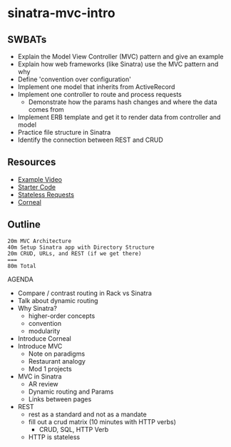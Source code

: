 # sinatra-mvc-intro

## SWBATs

* Explain the Model View Controller \(MVC\) pattern and give an example
* Explain how web frameworks \(like Sinatra\) use the MVC pattern and why
* Define 'convention over configuration'
* Implement one model that inherits from ActiveRecord
* Implement one controller to route and process requests
  * Demonstrate how the params hash changes and where the data comes from
* Implement ERB template and get it to render data from controller and model
* Practice file structure in Sinatra
* Identify the connection between REST and CRUD

## Resources

* [Example Video](https://youtu.be/hHM9mRlynXM)
* [Starter Code](https://github.com/learn-co-curriculum/lectures-starter-code/tree/master/sinatra/sinatra-mvc-intro)
* [Stateless Requests](https://stackoverflow.com/questions/13200152/why-say-that-http-is-a-stateless-protocol)
* [Corneal](https://github.com/thebrianemory/corneal)

## Outline

```text
20m MVC Architecture
40m Setup Sinatra app with Directory Structure
20m CRUD, URLs, and REST (if we get there)
===
80m Total
```

AGENDA
* Compare / contrast routing in Rack vs Sinatra
* Talk about dynamic routing
* Why Sinatra?
  - higher-order concepts
  - convention
  - modularity
* Introduce Corneal
* Introduce MVC
  - Note on paradigms
  - Restaurant analogy
  - Mod 1 projects
* MVC in Sinatra
  - AR review
  - Dynamic routing and Params
  - Links between pages
* REST
  - rest as a standard and not as a mandate
  - fill out a crud matrix (10 minutes with HTTP verbs)
    - CRUD, SQL, HTTP Verb
  - HTTP is stateless

